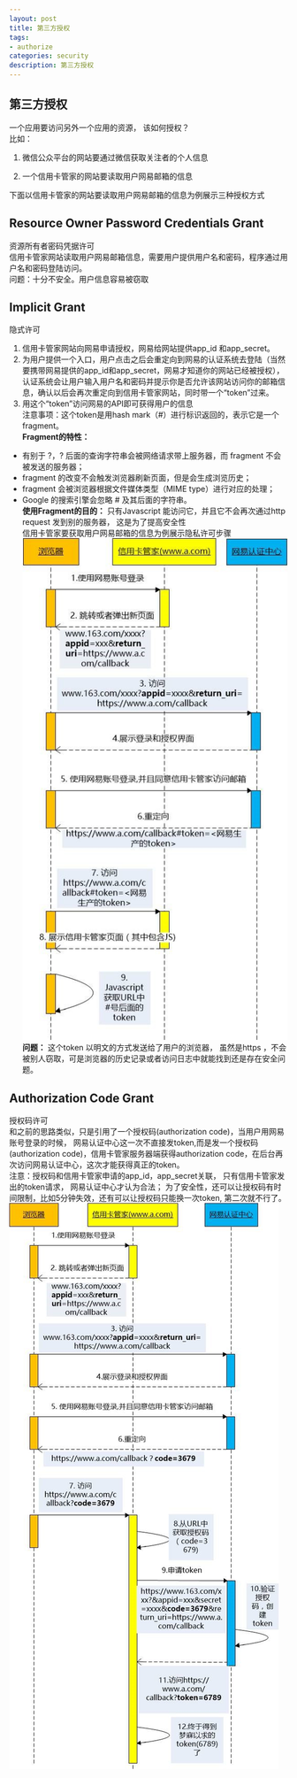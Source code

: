```yaml
---
layout: post
title: 第三方授权
tags:
- authorize
categories: security
description: 第三方授权
---
```

## 第三方授权
一个应用要访问另外一个应用的资源， 该如何授权？  
比如：  
1. 微信公众平台的网站要通过微信获取关注者的个人信息   
2. 一个信用卡管家的网站要读取用户网易邮箱的信息  

      <!-- more -->
      
下面以信用卡管家的网站要读取用户网易邮箱的信息为例展示三种授权方式

## Resource Owner Password Credentials Grant  
资源所有者密码凭据许可  
信用卡管家网站读取用户网易邮箱信息，需要用户提供用户名和密码，程序通过用户名和密码登陆访问。  
问题：十分不安全。用户信息容易被窃取  
## Implicit Grant
隐式许可  
1. 信用卡管家网站向网易申请授权，网易给网站提供app_id 和app_secret。  
2. 为用户提供一个入口，用户点击之后会重定向到网易的认证系统去登陆（当然要携带网易提供的app_id和app_secret，网易才知道你的网站已经被授权），认证系统会让用户输入用户名和密码并提示你是否允许该网站访问你的邮箱信息，确认以后会再次重定向到信用卡管家网站，同时带一个“token”过来。  
3. 用这个“token”访问网易的API即可获得用户的信息  
注意事项：这个token是用hash mark（#）进行标识返回的，表示它是一个fragment。  
**Fragment的特性：** 
- 有别于 ?，? 后面的查询字符串会被网络请求带上服务器，而 fragment 不会被发送的服务器；  
- fragment 的改变不会触发浏览器刷新页面，但是会生成浏览历史；  
- fragment 会被浏览器根据文件媒体类型（MIME type）进行对应的处理；
- Google 的搜索引擎会忽略 # 及其后面的字符串。  
**使用Fragment的目的：** 只有Javascript 能访问它，并且它不会再次通过http request 发到别的服务器， 这是为了提高安全性  
信用卡管家要获取用户网易邮箱的信息为例展示隐私许可步骤    
![隐式许可](\assets\img\authorize_1.jpg)  
**问题：** 这个token 以明文的方式发送给了用户的浏览器， 虽然是https ，不会被别人窃取，可是浏览器的历史记录或者访问日志中就能找到还是存在安全问题。
## Authorization Code Grant
授权码许可  
和之前的思路类似，只是引用了一个授权码(authorization code)，当用户用网易账号登录的时候， 网易认证中心这一次不直接发token,而是发一个授权码(authorization code)，信用卡管家服务器端获得authorization code，在后台再次访问网易认证中心，这次才能获得真正的token。  
注意：授权码和信用卡管家申请的app_id，app_secret关联， 只有信用卡管家发出的token请求， 网易认证中心才认为合法； 为了安全性，还可以让授权码有时间限制，比如5分钟失效，还有可以让授权码只能换一次token, 第二次就不行了。  
![授权码许可](\assets\img\authorize_2.jpg)  



